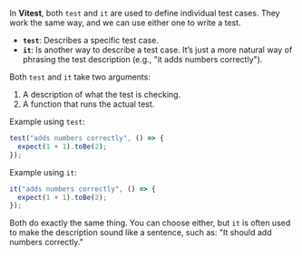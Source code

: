In **Vitest**, both `test` and `it` are used to define individual test cases. They work the same way, and we can use either one to write a test.

- **`test`**: Describes a specific test case.
- **`it`**: Is another way to describe a test case. It’s just a more natural way of phrasing the test description (e.g., "it adds numbers correctly").

Both `test` and `it` take two arguments:

1. A description of what the test is checking.
2. A function that runs the actual test.

Example using `test`:

```js
test("adds numbers correctly", () => {
  expect(1 + 1).toBe(2);
});
```

Example using `it`:

```js
it("adds numbers correctly", () => {
  expect(1 + 1).toBe(2);
});
```

Both do exactly the same thing. You can choose either, but `it` is often used to make the description sound like a sentence, such as: "It should add numbers correctly."
